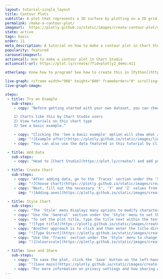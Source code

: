 ```yaml
---
layout: tutorial-single_layout
title: Contour Plots
subtitle: A plot that represents a 3D surface by plotting on a 2D grid.
permalink: /make-a-contour-plot/
imageurl:  https://plotly.github.io/static/images/create-contour-plot/contour-thumb.png
state: active
tags: basic
order: 11
meta_description: A tutorial on how to make a contour plot in Chart Studio.
popularity: featured
carouselimageurl:
actioncall: How to make a contour plot in Chart Studio
actioncall-url: https://plot.ly/create/?fid=plotly2_demo:411

otherlang: Know how to program? See how to create this in [Python](https://plot.ly/python/contour-plots/) or [R](https://plot.ly/r/contour-plots/).

live-graph: <iframe width="900" height="800" frameborder="0" scrolling="no" src="https://plot.ly/~plotly2_demo/411.embed"></iframe>
live-graph-image:

steps:
 - title: Try an Example
   sub-steps:
    - copy: "Before getting started with your own dataset, you can check out an example. First, select the 'Type' menu. Hovering the mouse over the chart type icon will display three options:

    1) Charts like this by Chart Studio users
    2) View tutorials on this chart type
    3) See a basic example."

    - copy: "Clicking the 'See a basic example' option will show what a sample chart looks like after adding data and editing with the style. You'll also see what labels and style attributes were selected for this specific chart, as well as the end result."
      img: "![Example after](https://plotly.github.io/static/images/line-graph-and-scatter-plot-with-excel/scatter-try-example.gif)"
    - copy: "You can also use the data featured in this tutorial by clicking on 'Open This Data in Chart Studio' on the left-hand side. It'll open in your workspace."

 - title: Add Data
   sub-steps:
    - copy: "Head to [Chart Studio](https://plot.ly/create/) and add your data. You have the option of typing directly in the grid, uploading your file, or entering the URL of an online dataset. Chart Studio accepts .xls, .xlsx, or .csv files. For more information on how to enter your data, see [this](https://help.plot.ly/add-data-to-the-plotly-grid/) tutorial."

 - title: Create Chart
   sub-steps:
    - copy: "After adding data, go to the 'Traces' section under the 'Structure' menu on the left-hand side. Choose the 'Type' of trace, then choose 'Contour' under 'Simple' chart type."
      img: "![Choose chart](https://plotly.github.io/static/images/create-contour-plot/contour-choose-chart.png)"
    - copy: "Next, fill out the necessary 'X', 'Y' and 'Z' values from their respective dropdown menus. This will create a contour, as seen below. In this example, our data was formatted as a Z matrix so we will add all columns of our dataset to the 'Z' dropdown. We do not have to specify 'X' or 'Y' data in this example, so we will leave those dropdown fields empty."
      img: "![Adding axes](https://plotly.github.io/static/images/create-contour-plot/contour-values.png)"

 - title: Style Chart
   sub-steps:
    - copy: "The 'Style' menu displays many options to modify characteristics of the overall chart layout or the individual traces. To see more options about styling the chart, visit the [style and layout](https://help.plot.ly/tutorials/#layout) section of the Chart Studio documentation."
    - copy: "Use the 'General' section under the 'Style' menu to set the plot title, as well as change the layout background, margin color and font styles."
    - copy: "To set the plot title, type the title text within the textbox provided under 'Title.'"
      img: "![Type title](https://plotly.github.io/static/images/create-contour-plot/contour-title.png)"
    - copy: "Another approach is to click and then enter the title directly on the plot interface. The same can be done for the axes title and the legends."
      img: "![Type Direct](https://plotly.github.io/static/images/create-contour-plot/contour-title-direct.png)"
    - copy: "Use the 'Traces' section under the 'Style' menu to change the properties of the traces, such as color gradients, contours, or line attributes."
      img: "![Colourscale](https://plotly.github.io/static/images/create-contour-plot/contour-properties.png)"

 - title: Save and Share
   sub-steps:
    - copy: "To save the plot, click the 'Save' button on the left-hand side. A save modal will appear, as seen below, where you can specify the filenames and privacy settings for your plot and data grid."
      img: "![Save main](https://plotly.github.io/static/images/create-contour-plot/contour-save-main.png)"
    - copy: "For more information on privacy settings and how sharing works, visit Chart Studio's [sharing tutorial](http://help.plot.ly/save-share-and-export-in-plotly/)."
---
```

